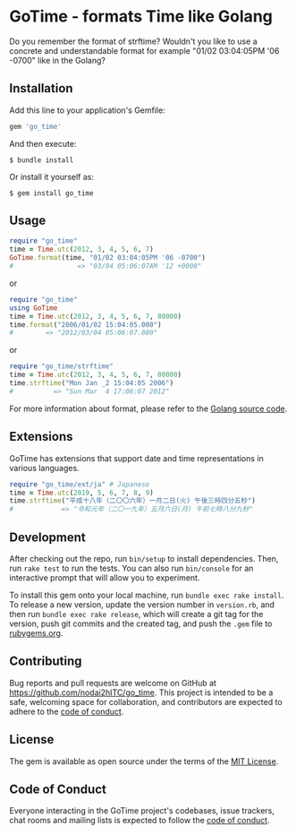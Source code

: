 # GoTime - formats Time like Golang

Do you remember the format of strftime? Wouldn't you like to use a concrete and understandable format for example "01/02 03:04:05PM '06 -0700" like in the Golang?

## Installation

Add this line to your application's Gemfile:

```ruby
gem 'go_time'
```

And then execute:

    $ bundle install

Or install it yourself as:

    $ gem install go_time

## Usage

```ruby
require "go_time"
time = Time.utc(2012, 3, 4, 5, 6, 7)
GoTime.format(time, "01/02 03:04:05PM '06 -0700")
#                => "03/04 05:06:07AM '12 +0000"
```

or 

```ruby
require "go_time"
using GoTime
time = Time.utc(2012, 3, 4, 5, 6, 7, 80000)
time.format("2006/01/02 15:04:05.000")
#        => "2012/03/04 05:06:07.080"
```

or 

```ruby
require "go_time/strftime"
time = Time.utc(2012, 3, 4, 5, 6, 7, 80000)
time.strftime("Mon Jan _2 15:04:05 2006")
#          => "Sun Mar  4 17:06:07 2012"
```

For more information about format, please refer to the [Golang source code](https://golang.org/src/time/format.go).

## Extensions

GoTime has extensions that support date and time representations in various languages.

```ruby
require "go_time/ext/ja" # Japanese
time = Time.utc(2019, 5, 6, 7, 8, 9)
time.strftime("平成十八年（二〇〇六年）一月二日(火) 午後三時四分五秒")
#            => "令和元年（二〇一九年）五月六日(月) 午前七時八分九秒"
```

## Development

After checking out the repo, run `bin/setup` to install dependencies. Then, run `rake test` to run the tests. You can also run `bin/console` for an interactive prompt that will allow you to experiment.

To install this gem onto your local machine, run `bundle exec rake install`. To release a new version, update the version number in `version.rb`, and then run `bundle exec rake release`, which will create a git tag for the version, push git commits and the created tag, and push the `.gem` file to [rubygems.org](https://rubygems.org).

## Contributing

Bug reports and pull requests are welcome on GitHub at https://github.com/nodai2hITC/go_time. This project is intended to be a safe, welcoming space for collaboration, and contributors are expected to adhere to the [code of conduct](https://github.com/nodai2hITC/go_time/blob/main/CODE_OF_CONDUCT.md).

## License

The gem is available as open source under the terms of the [MIT License](https://opensource.org/licenses/MIT).

## Code of Conduct

Everyone interacting in the GoTime project's codebases, issue trackers, chat rooms and mailing lists is expected to follow the [code of conduct](https://github.com/nodai2hITC/go_time/blob/main/CODE_OF_CONDUCT.md).
